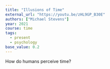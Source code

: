 ```yaml
---
title: "Illusions of Time"
external_url: "https://youtu.be/zHL9GP_B30E"
authors: ["Michael Stevens"]
year: 2021
course: time
tags:
  - present
  - psychology
base_value: 0.2
---
```


How do humans perceive time?
